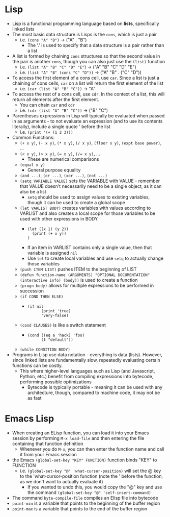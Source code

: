 # Lisp
- Lisp is a functional programming language based on **lists**, specifically linked lists
- The most basic data structure is Lisps is the `cons`, which is just a pair 
    - i.e. `(cons "A" "B")` -> ("A" . "B")
        - The '.' is used to specify that a data structure is a pair rather than a list
- A list is formed by chaining `cons` structures so that the second value in the pair is another `cons`, though you can also just use the `(list)` function
    - i.e. `(list "A" "B" "C" "D" "E"`) -> ("A" "B" "C" "D" "E")
    - i.e. `(list "A" "B" (cons "C" "D"))` -> ("A" "B" . ("C" "D"))
- To access the first element of a cons cell, use `car`. Since a list is just a chaining of cons cells, `car` on a list will return the first element of the list 
    - i.e. `(car (list "A" "B" "C"))` -> "A"
- To access the rest of a cons cell, use `cdr`. In the context of a list, this will return all elements after the first element.
    - You can chain `car` and `cdr`
    - i.e. `(cdr (list "A" "B" "C"))` -> ("B" "C")
- Parentheses expressions in Lisp will typically be evaluated when passed in as arguments - to not evaluate an expression (and to use its contents literally), include a single quote ' before the list
    - i.e. `(print '(+ (1 2 3)))`
- Common Functions:
    - `(+ x y)`, `(- x y)`, `(* x y)`, `(/ x y)`, `(floor x y)`, `(expt base power)`, ...
    - `(< x y)`, `(> x y)`, `(= x y)`, `(/= x y)`, ...
        - These are numerical comparisons
    - `(equal x y)`
        - General purpose equality
    - `(and ...)`, `(or ...)`, `(xor ...)`, `(not ...)`
    - `(setq VARIABLE VALUE)` sets the VARIABLE with VALUE - remember that VALUE doesn't necessarily need to be a single object, as it can also be a list
        - `setq` should be used to assign values to existing variables, though it can be used to create a global scope
    - `(let VARLIST BODY)` creates variables with values according to VARLIST and also creates a local scope for those variables to be used with other expressions in BODY
        -     (let ((x 1) (y 2))
                (print (+ x y))
              )
        - If an item in VARLIST contains only a single value, then that variable is assigned `nil`
        - Use `let` to create local variables and use `setq` to actually change those variables
    - `(push ITEM LIST)` pushes ITEM to the beginning of LIST
    - `(defun function-name (ARGUMENTS) "OPTIONAL DOCUMENTATION" (interactive info) (body))` is used to create a function
    - `(progn body)` allows for multiple expressions to be performed in succession
    - `(if COND THEN ELSE)`
        -     (if nil
                    (print 'true)
                    'very-false)
    - `(cond CLAUSES)` is like a switch statement
        -     (cond ((eq a 'hack) 'foo)
                    (t "default"))
    - `(while CONDITION BODY)`
- Programs in Lisp use data notation - everything is data (lists). However, since linked lists are fundamentally slow, repeatedly evaluating certain functions can be costly.
    - This where higher-level languages such as Lisp (and Javascript, Python, etc.) benefit from compiling expressions into bytecode, performing possible optimizations
        - Bytecode is typically portable - meaning it can be used with any architecture, though, compared to machine code, it may not be as fast 

# Emacs Lisp
- When creating an ELisp function, you can load it into your Emacs session by performing `M-x load-file` and then entering the file containing that function definition
    - Whenever you do `M-x`, you can then enter the function name and call it from your Emacs session
- the Emacs `(global-set-key "KEY" FUNCTION)` function binds "KEY" to FUNCTION
    - i.e. `(global-set-key "@" 'what-cursor-position)` will set the @ key to the 'what-cursor-position function (note the ' before the function, as we don't want to actually evaluate it)
        - If you wanted to undo this, you would copy the "@" key and use the command `(global-set-key "@" 'self-insert-command)`
- The command `byte-compile-file` compiles an Elisp file into bytecode
- `point-min` is a variable that points to the beginning of the buffer region
- `point-max` is a variable that points to the end of the buffer region